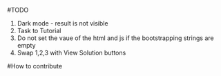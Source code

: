 #TODO

1. Dark mode - result is not visible
2. Task to Tutorial
3. Do not set the vaue of the html and js if the bootstrapping strings are empty
4. Swap 1,2,3 with View Solution buttons

#How to contribute

